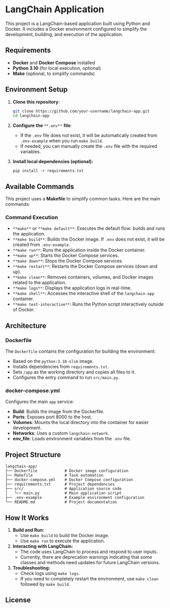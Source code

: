 # LangChain Application

This project is a LangChain-based application built using Python and Docker. It includes a Docker environment configured to simplify the development, building, and execution of the application.

## Requirements

- **Docker** and **Docker Compose** installed
- **Python 3.10** (for local execution, optional)
- **Make** (optional, to simplify commands)

## Environment Setup

1. **Clone this repository**:

   ```bash
   git clone https://github.com/your-username/langchain-app.git
   cd langchain-app

1. **Configure the** `**.env**` **file**:

   - If the `.env` file does not exist, it will be automatically created from `.env-example` when you run `make build`.
   - If needed, you can manually create the `.env` file with the required variables.

2. **Install local dependencies (optional):**

   ```
   pip install -r requirements.txt
   ```

## Available Commands

This project uses a **Makefile** to simplify common tasks. Here are the main commands:

### Command Execution

- `**make**` or `**make default**`: Executes the default flow: builds and runs the application.
- `**make build**`: Builds the Docker image. If `.env` does not exist, it will be created from `.env-example`.
- `**make run**`: Runs the application inside the Docker container.
- `**make up**`: Starts the Docker Compose services.
- `**make down**`: Stops the Docker Compose services.
- `**make restart**`: Restarts the Docker Compose services (down and up).
- `**make clean**`: Removes containers, volumes, and Docker images related to the application.
- `**make logs**`: Displays the application logs in real-time.
- `**make shell**`: Accesses the interactive shell of the `langchain-app` container.
- `**make test-interactive**`: Runs the Python script interactively outside of Docker.

## Architecture

### Dockerfile

The `Dockerfile` contains the configuration for building the environment:

- Based on the `python:3.10-slim` image.
- Installs dependencies from `requirements.txt`.
- Sets `/app` as the working directory and copies all files to it.
- Configures the entry command to run `src/main.py`.

### docker-compose.yml

Configures the main `app` service:

- **Build**: Builds the image from the Dockerfile.
- **Ports**: Exposes port 8000 to the host.
- **Volumes**: Mounts the local directory into the container for easier development.
- **Networks**: Uses a custom `langchain-network`.
- **env_file**: Loads environment variables from the `.env` file.

## Project Structure

```
langchain-app/
├── Dockerfile            # Docker image configuration
├── Makefile              # Task automation
├── docker-compose.yml    # Docker Compose configuration
├── requirements.txt      # Project dependencies
├── src/                  # Application source code
│   └── main.py           # Main application script
├── .env-example          # Example environment configuration
└── README.md             # Project documentation
```

## How It Works

1. **Build and Run:**
   - Use `make build` to build the Docker image.
   - Use `make run` to execute the application.
2. **Interacting with LangChain:**
   - The code uses LangChain to process and respond to user inputs.
   - Currently, there are deprecation warnings indicating that some classes and methods need updates for future LangChain versions.
3. **Troubleshooting:**
   - Check logs using `make logs`.
   - If you need to completely restart the environment, use `make clean` followed by `make build`.

## License

